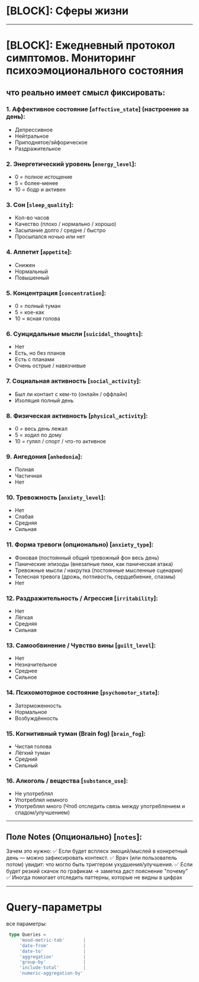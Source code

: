 # [BLOCK]: Сферы жизни

---

# [BLOCK]: Ежедневный протокол симптомов. Мониторинг психоэмоционального состояния
## что реально имеет смысл фиксировать:

 ### 1. Аффективное состояние [`affective_state`] (настроение за день):
  * Депрессивное
  * Нейтральное
  * Приподнятое/эйфорическое
  * Раздражительное
 
 ### 2. Энергетический уровень [`energy_level`]:
  * 0 = полное истощение
  * 5 = более-менее
  * 10 = бодр и активен
 
 ### 3. Сон [`sleep_quality`]:
  * Кол-во часов
  * Качество (плохо / нормально / хорошо)
  * Засыпание долго / средне / быстро
  * Просыпался ночью или нет
 
 ### 4. Аппетит [`appetite`]:
  * Снижен
  * Нормальный
  * Повышенный
 
 ### 5. Концентрация [`concentration`]:
  * 0 = полный туман
  * 5 = кое-как
  * 10 = ясная голова
 
 ### 6. Суицидальные мысли [`suicidal_thoughts`]:
  * Нет
  * Есть, но без планов
  * Есть с планами
  * Очень острые / навязчивые
 
 ### 7. Социальная активность [`social_activity`]:
  * Был ли контакт с кем-то (онлайн / оффлайн)
  * Изоляция полный день
 
 ### 8. Физическая активность [`physical_activity`]:
  * 0 = весь день лежал
  * 5 = ходил по дому
  * 10 = гулял / спорт / что-то активное
 
 ### 9. Ангедония [`anhedonia`]:
  * Полная
  * Частичная
  * Нет

 ### 10. Тревожность [`anxiety_level`]:
   * Нет
   * Слабая
   * Средняя
   * Сильная

 ### 11. Форма тревоги (опционально) [`anxiety_type`]:
   * Фоновая (постоянный общий тревожный фон весь день)
   * Панические эпизоды (внезапные пики, как паническая атака)
   * Тревожные мысли / накрутка (постоянные мысленные сценарии)
   * Телесная тревога (дрожь, потливость, сердцебиение, спазмы)
   * Нет
 
 ### 12. Раздражительность / Агрессия [`irritability`]:
   * Нет
   * Лёгкая
   * Средняя
   * Сильная
 
 ### 13. Самообвинение / Чувство вины [`guilt_level`]:
   * Нет
   * Незначительное
   * Среднее
   * Сильное
 
 ### 14. Психомоторное состояние [`psychomotor_state`]:
   * Заторможенность
   * Нормальное
   * Возбуждённость
 
 ### 15. Когнитивный туман (Brain fog) [`brain_fog`]:
   * Чистая голова
   * Лёгкий туман
   * Средний
   * Сильный
 
 ### 16. Алкоголь / вещества [`substance_use`]:
   * Не употреблял
   * Употреблял немного
   * Употреблял много
    (Чтоб отследить связь между употреблением и спадом/улучшением)

---

## Поле Notes (Опционально) [`notes`]:
 Зачем это нужно:
  ✅ Если будет всплеск эмоций/мыслей в конкретный день — можно зафиксировать контекст.
  ✅ Врач (или пользователь потом) увидит: что могло быть триггером ухудшения/улучшения.
  ✅ Если будет резкий скачок по графикам -> заметка даст пояснение "почему"
  ✅ Иногда помогает отследить паттерны, которые не видны в цифрах



---

# Query-параметры

 все параметры:
  ```typescript
   type Queries = 
       'mood-metric-tab'       | 
       'date-from'             | 
       'date-to'               | 
       'aggregation'           | 
       'group-by'              | 
       'include-total'         | 
       'numeric-aggregation-by' 
  ```